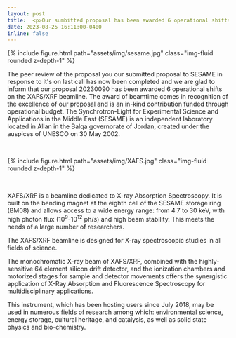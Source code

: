 ```yaml
---
layout: post
title:  <p>Our sumbitted proposal has been awarded 6 operational shifts on the XAFS/XRF beamline at <a href="https://www.sesame.org.jo/">SESAME Synchrotron</a></p>
date: 2023-08-25 16:11:00-0400
inline: false
---
```


{% include figure.html path="assets/img/sesame.jpg" class="img-fluid rounded z-depth-1" %}
<p>The peer review of the proposal you our submitted proposal to SESAME in response to it's on last call has now been completed and we are glad to inform that our proposal 20230090 has been awarded 6 operational shifts on the XAFS/XRF beamline. The award of beamtime comes in recognition of the excellence of our proposal and is an in-kind contribution funded through operational budget. The Synchrotron-Light for Experimental Science and Applications in the Middle East (SESAME) is an independent laboratory located in Allan in the Balqa governorate of Jordan, created under the auspices of UNESCO on 30 May 2002.</p>
<p>&nbsp;</p>
{% include figure.html path="assets/img/XAFS.jpg" class="img-fluid rounded z-depth-1" %}
<p>&nbsp;</p>
<p>XAFS/XRF is a beamline dedicated to X-ray Absorption Spectroscopy. It is built on the bending magnet at the eighth cell of the SESAME storage ring (BM08) and allows access to a wide energy range: from 4.7 to 30 keV, with high photon flux (10<sup>9</sup>-10<sup>12</sup>&nbsp;ph/s) and high beam stability. This meets the needs of a large number of researchers.</p>
<p>The XAFS/XRF beamline is designed for X-ray spectroscopic studies in all fields of science.</p>
<p>The monochromatic X-ray beam of XAFS/XRF, combined with the highly-sensitive 64 element silicon drift detector, and the ionization chambers and motorized stages for sample and detector movements offers the synergistic application of X-Ray Absorption and Fluorescence Spectroscopy for multidisciplinary applications.</p>
<p>This instrument, which has been hosting users since July 2018, may be used in numerous fields of research among which: environmental science, energy storage, cultural heritage, and catalysis, as well as solid state physics and bio-chemistry.&nbsp;</p>
